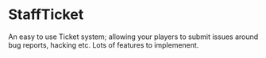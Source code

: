 # StaffTicket
An easy to use Ticket system; allowing your players to submit issues around bug reports, hacking etc. Lots of features to implemenent.

